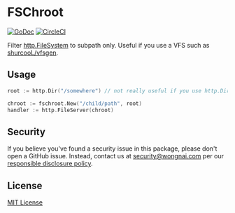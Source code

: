 # FSChroot

[![GoDoc](https://godoc.org/github.com/wongnai/fschroot?status.svg)](https://godoc.org/github.com/wongnai/fschroot) [![CircleCI](https://circleci.com/gh/wongnai/fschroot.svg?style=svg)](https://circleci.com/gh/wongnai/fschroot)

Filter [http.FileSystem](https://golang.org/pkg/net/http/#FileSystem) to subpath only. Useful if you use a VFS such as [shurcooL/vfsgen](https://github.com/shurcooL/vfsgen).

## Usage

```go
root := http.Dir("/somewhere") // not really useful if you use http.Dir

chroot := fschroot.New("/child/path", root)
handler := http.FileServer(chroot)
```

## Security

If you believe you've found a security issue in this package, please don't open a GitHub issue. Instead, contact us at <security@wongnai.com> per our [responsible disclosure policy](https://www.wongnai.com/security?locale=en).

## License

[MIT License](LICENSE)
